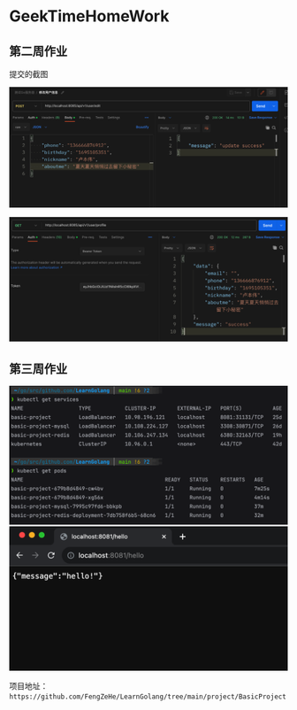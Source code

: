 # GeekTimeHomeWork



## 第二周作业

提交的截图

![](./pic1.jpg)

![](./pic2.jpg)

## 第三周作业
![](./week3homework.png)
![](./week3homework2.png)

项目地址：
`https://github.com/FengZeHe/LearnGolang/tree/main/project/BasicProject`